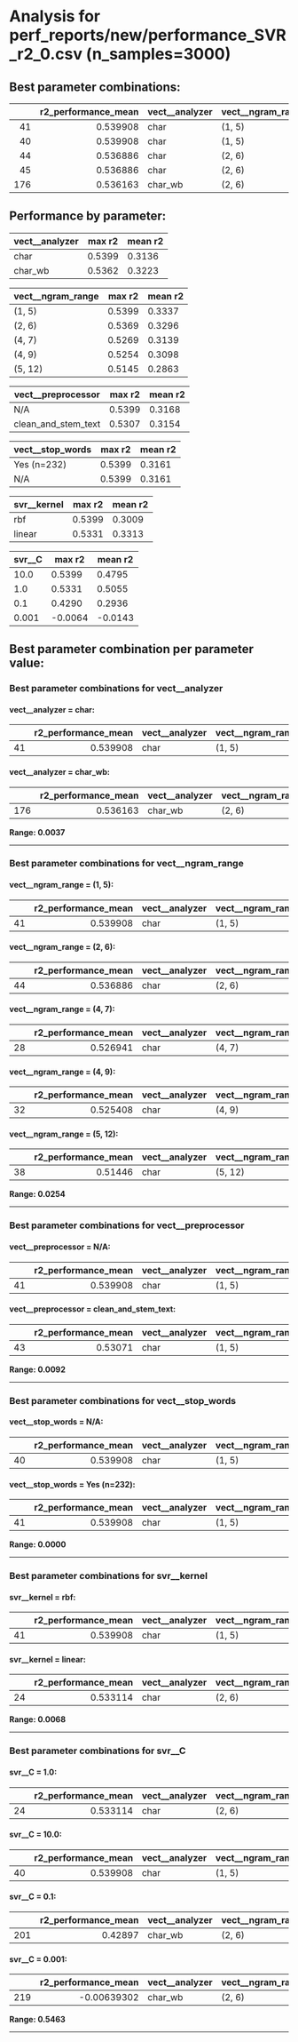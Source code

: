 # Analysis for perf_reports/new/performance_SVR_r2_0.csv (n_samples=3000)

## Best parameter combinations:

|     |   r2_performance_mean | vect__analyzer   | vect__ngram_range   | vect__preprocessor   | vect__stop_words   | svr__kernel   |   svr__C |
|----:|----------------------:|:-----------------|:--------------------|:---------------------|:-------------------|:--------------|---------:|
|  41 |              0.539908 | char             | (1, 5)              | N/A                  | Yes (n=232)        | rbf           |       10 |
|  40 |              0.539908 | char             | (1, 5)              | N/A                  | N/A                | rbf           |       10 |
|  44 |              0.536886 | char             | (2, 6)              | N/A                  | N/A                | rbf           |       10 |
|  45 |              0.536886 | char             | (2, 6)              | N/A                  | Yes (n=232)        | rbf           |       10 |
| 176 |              0.536163 | char_wb          | (2, 6)              | N/A                  | N/A                | rbf           |       10 |

## Performance by parameter:

|vect__analyzer |max r2 |mean r2 |
|---|---|---|
|char            | 0.5399| 0.3136|
|char_wb         | 0.5362| 0.3223|


|vect__ngram_range |max r2 |mean r2 |
|---|---|---|
|(1, 5)          | 0.5399| 0.3337|
|(2, 6)          | 0.5369| 0.3296|
|(4, 7)          | 0.5269| 0.3139|
|(4, 9)          | 0.5254| 0.3098|
|(5, 12)         | 0.5145| 0.2863|


|vect__preprocessor |max r2 |mean r2 |
|---|---|---|
|N/A             | 0.5399| 0.3168|
|clean_and_stem_text | 0.5307| 0.3154|


|vect__stop_words |max r2 |mean r2 |
|---|---|---|
|Yes (n=232)     | 0.5399| 0.3161|
|N/A             | 0.5399| 0.3161|


|svr__kernel |max r2 |mean r2 |
|---|---|---|
|rbf             | 0.5399| 0.3009|
|linear          | 0.5331| 0.3313|


|svr__C |max r2 |mean r2 |
|---|---|---|
|10.0            | 0.5399| 0.4795|
|1.0             | 0.5331| 0.5055|
|0.1             | 0.4290| 0.2936|
|0.001           | -0.0064| -0.0143|


## Best parameter combination per parameter value:


### Best parameter combinations for vect__analyzer


#### vect__analyzer = char:

|    |   r2_performance_mean | vect__analyzer   | vect__ngram_range   | vect__preprocessor   | vect__stop_words   | svr__kernel   |   svr__C |
|---:|----------------------:|:-----------------|:--------------------|:---------------------|:-------------------|:--------------|---------:|
| 41 |              0.539908 | char             | (1, 5)              | N/A                  | Yes (n=232)        | rbf           |       10 |
#### vect__analyzer = char_wb:

|     |   r2_performance_mean | vect__analyzer   | vect__ngram_range   | vect__preprocessor   | vect__stop_words   | svr__kernel   |   svr__C |
|----:|----------------------:|:-----------------|:--------------------|:---------------------|:-------------------|:--------------|---------:|
| 176 |              0.536163 | char_wb          | (2, 6)              | N/A                  | N/A                | rbf           |       10 |

**Range: 0.0037**

---

### Best parameter combinations for vect__ngram_range


#### vect__ngram_range = (1, 5):

|    |   r2_performance_mean | vect__analyzer   | vect__ngram_range   | vect__preprocessor   | vect__stop_words   | svr__kernel   |   svr__C |
|---:|----------------------:|:-----------------|:--------------------|:---------------------|:-------------------|:--------------|---------:|
| 41 |              0.539908 | char             | (1, 5)              | N/A                  | Yes (n=232)        | rbf           |       10 |
#### vect__ngram_range = (2, 6):

|    |   r2_performance_mean | vect__analyzer   | vect__ngram_range   | vect__preprocessor   | vect__stop_words   | svr__kernel   |   svr__C |
|---:|----------------------:|:-----------------|:--------------------|:---------------------|:-------------------|:--------------|---------:|
| 44 |              0.536886 | char             | (2, 6)              | N/A                  | N/A                | rbf           |       10 |
#### vect__ngram_range = (4, 7):

|    |   r2_performance_mean | vect__analyzer   | vect__ngram_range   | vect__preprocessor   | vect__stop_words   | svr__kernel   |   svr__C |
|---:|----------------------:|:-----------------|:--------------------|:---------------------|:-------------------|:--------------|---------:|
| 28 |              0.526941 | char             | (4, 7)              | N/A                  | N/A                | linear        |        1 |
#### vect__ngram_range = (4, 9):

|    |   r2_performance_mean | vect__analyzer   | vect__ngram_range   | vect__preprocessor   | vect__stop_words   | svr__kernel   |   svr__C |
|---:|----------------------:|:-----------------|:--------------------|:---------------------|:-------------------|:--------------|---------:|
| 32 |              0.525408 | char             | (4, 9)              | N/A                  | N/A                | linear        |        1 |
#### vect__ngram_range = (5, 12):

|    |   r2_performance_mean | vect__analyzer   | vect__ngram_range   | vect__preprocessor   | vect__stop_words   | svr__kernel   |   svr__C |
|---:|----------------------:|:-----------------|:--------------------|:---------------------|:-------------------|:--------------|---------:|
| 38 |               0.51446 | char             | (5, 12)             | clean_and_stem_text  | N/A                | linear        |        1 |

**Range: 0.0254**

---

### Best parameter combinations for vect__preprocessor


#### vect__preprocessor = N/A:

|    |   r2_performance_mean | vect__analyzer   | vect__ngram_range   | vect__preprocessor   | vect__stop_words   | svr__kernel   |   svr__C |
|---:|----------------------:|:-----------------|:--------------------|:---------------------|:-------------------|:--------------|---------:|
| 41 |              0.539908 | char             | (1, 5)              | N/A                  | Yes (n=232)        | rbf           |       10 |
#### vect__preprocessor = clean_and_stem_text:

|    |   r2_performance_mean | vect__analyzer   | vect__ngram_range   | vect__preprocessor   | vect__stop_words   | svr__kernel   |   svr__C |
|---:|----------------------:|:-----------------|:--------------------|:---------------------|:-------------------|:--------------|---------:|
| 43 |               0.53071 | char             | (1, 5)              | clean_and_stem_text  | Yes (n=232)        | rbf           |       10 |

**Range: 0.0092**

---

### Best parameter combinations for vect__stop_words


#### vect__stop_words = N/A:

|    |   r2_performance_mean | vect__analyzer   | vect__ngram_range   | vect__preprocessor   | vect__stop_words   | svr__kernel   |   svr__C |
|---:|----------------------:|:-----------------|:--------------------|:---------------------|:-------------------|:--------------|---------:|
| 40 |              0.539908 | char             | (1, 5)              | N/A                  | N/A                | rbf           |       10 |
#### vect__stop_words = Yes (n=232):

|    |   r2_performance_mean | vect__analyzer   | vect__ngram_range   | vect__preprocessor   | vect__stop_words   | svr__kernel   |   svr__C |
|---:|----------------------:|:-----------------|:--------------------|:---------------------|:-------------------|:--------------|---------:|
| 41 |              0.539908 | char             | (1, 5)              | N/A                  | Yes (n=232)        | rbf           |       10 |

**Range: 0.0000**

---

### Best parameter combinations for svr__kernel


#### svr__kernel = rbf:

|    |   r2_performance_mean | vect__analyzer   | vect__ngram_range   | vect__preprocessor   | vect__stop_words   | svr__kernel   |   svr__C |
|---:|----------------------:|:-----------------|:--------------------|:---------------------|:-------------------|:--------------|---------:|
| 41 |              0.539908 | char             | (1, 5)              | N/A                  | Yes (n=232)        | rbf           |       10 |
#### svr__kernel = linear:

|    |   r2_performance_mean | vect__analyzer   | vect__ngram_range   | vect__preprocessor   | vect__stop_words   | svr__kernel   |   svr__C |
|---:|----------------------:|:-----------------|:--------------------|:---------------------|:-------------------|:--------------|---------:|
| 24 |              0.533114 | char             | (2, 6)              | N/A                  | N/A                | linear        |        1 |

**Range: 0.0068**

---

### Best parameter combinations for svr__C


#### svr__C = 1.0:

|    |   r2_performance_mean | vect__analyzer   | vect__ngram_range   | vect__preprocessor   | vect__stop_words   | svr__kernel   |   svr__C |
|---:|----------------------:|:-----------------|:--------------------|:---------------------|:-------------------|:--------------|---------:|
| 24 |              0.533114 | char             | (2, 6)              | N/A                  | N/A                | linear        |        1 |
#### svr__C = 10.0:

|    |   r2_performance_mean | vect__analyzer   | vect__ngram_range   | vect__preprocessor   | vect__stop_words   | svr__kernel   |   svr__C |
|---:|----------------------:|:-----------------|:--------------------|:---------------------|:-------------------|:--------------|---------:|
| 40 |              0.539908 | char             | (1, 5)              | N/A                  | N/A                | rbf           |       10 |
#### svr__C = 0.1:

|     |   r2_performance_mean | vect__analyzer   | vect__ngram_range   | vect__preprocessor   | vect__stop_words   | svr__kernel   |   svr__C |
|----:|----------------------:|:-----------------|:--------------------|:---------------------|:-------------------|:--------------|---------:|
| 201 |               0.42897 | char_wb          | (2, 6)              | N/A                  | Yes (n=232)        | linear        |      0.1 |
#### svr__C = 0.001:

|     |   r2_performance_mean | vect__analyzer   | vect__ngram_range   | vect__preprocessor   | vect__stop_words   | svr__kernel   |   svr__C |
|----:|----------------------:|:-----------------|:--------------------|:---------------------|:-------------------|:--------------|---------:|
| 219 |           -0.00639302 | char_wb          | (2, 6)              | clean_and_stem_text  | Yes (n=232)        | linear        |    0.001 |

**Range: 0.5463**

---
